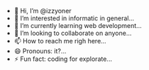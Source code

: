 - 👋 Hi, I’m @izzyoner
- 👀 I’m interested in informatic in general...
- 🌱 I’m currently learning web development...
- 💞️ I’m looking to collaborate on anyone...
- 📫 How to reach me righ here...
- 😄 Pronouns: it?...
- ⚡ Fun fact: coding for explorate...

<!---
izzyoner/izzyoner is a ✨ special ✨ repository because its `README.md` (this file) appears on your GitHub profile.
You can click the Preview link to take a look at your changes.
--->
